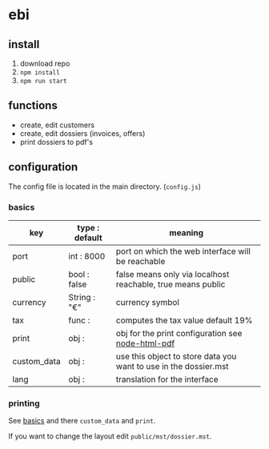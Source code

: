 # ebi

## install

1. download repo
2. `npm install`
3. `npm run start`

## functions

- create, edit customers
- create, edit dossiers (invoices, offers)
- print dossiers to pdf's

## configuration

The config file is located in the main directory. (`config.js`)

### basics

| key             | type : default  | meaning                                                                                                             |
| --------------- | --------------- | ------------------------------------------------------------------------------------------------------------------- |
| port            | int : 8000      | port on which the web interface will be reachable                                                                   |
| public          | bool : false    | false means only via localhost reachable, true means public                                                         |
| currency        | String : "€"    | currency symbol                                                                                                     |
| tax             | func :          | computes the tax value default 19%                                                                                  |
| print           | obj :           | obj for the print configuration see [node-html-pdf](https://github.com/marcbachmann/node-html-pdf)                 |
| custom_data     | obj :           | use this object to store data you want to use in the dossier.mst                                                    |
| lang            | obj :           | translation for the interface                                                                                       |

### printing

See [basics](#basics) and there `custom_data` and `print`.

If you want to change the layout edit `public/mst/dossier.mst`.
